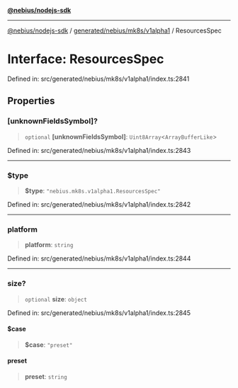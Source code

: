 [**@nebius/nodejs-sdk**](../../../../../README.md)

---

[@nebius/nodejs-sdk](../../../../../README.md) / [generated/nebius/mk8s/v1alpha1](../README.md) / ResourcesSpec

# Interface: ResourcesSpec

Defined in: src/generated/nebius/mk8s/v1alpha1/index.ts:2841

## Properties

### \[unknownFieldsSymbol\]?

> `optional` **\[unknownFieldsSymbol\]**: `Uint8Array`\<`ArrayBufferLike`\>

Defined in: src/generated/nebius/mk8s/v1alpha1/index.ts:2843

---

### $type

> **$type**: `"nebius.mk8s.v1alpha1.ResourcesSpec"`

Defined in: src/generated/nebius/mk8s/v1alpha1/index.ts:2842

---

### platform

> **platform**: `string`

Defined in: src/generated/nebius/mk8s/v1alpha1/index.ts:2844

---

### size?

> `optional` **size**: `object`

Defined in: src/generated/nebius/mk8s/v1alpha1/index.ts:2845

#### $case

> **$case**: `"preset"`

#### preset

> **preset**: `string`
